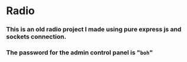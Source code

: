 # Radio

### This is an old radio project I made using pure express js and sockets connection.
### The password for the admin control panel is "`boh`"
